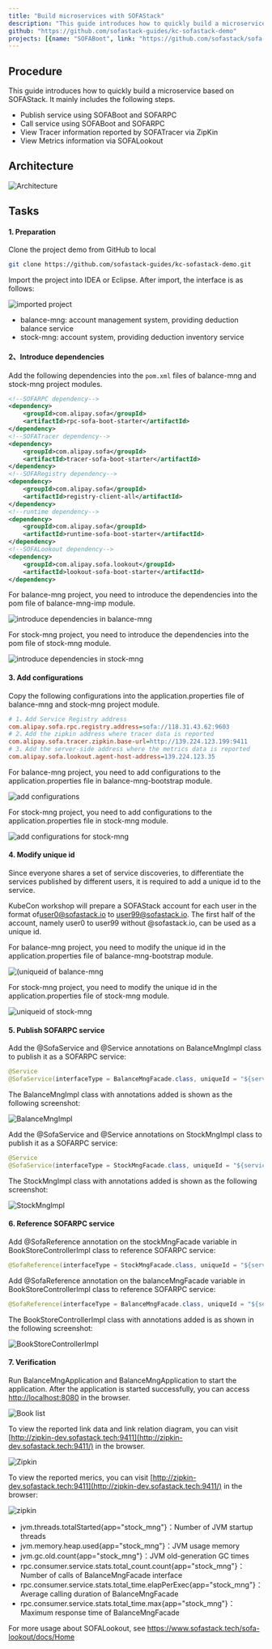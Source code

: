 ```yaml
---
title: "Build microservices with SOFAStack"
description: "This guide introduces how to quickly build a microservice based on SOFAStack. "
github: "https://github.com/sofastack-guides/kc-sofastack-demo"
projects: [{name: "SOFABoot", link: "https://github.com/sofastack/sofa-boot"}, {name: "SOFARPC",link:"https://github.com/sofastack/sofa-rpc"}, {name: "SOFALookout",link:"https://github.com/sofastack/sofa-lookout"} ]
---
```


## Procedure

This guide introduces how to quickly build a microservice based on SOFAStack. It mainly includes the following steps.

- Publish service using SOFABoot and SOFARPC
- Call service using SOFABoot and SOFARPC
- View Tracer information reported by SOFATracer via ZipKin
- View Metrics information via SOFALookout

## Architecture

![Architecture](https://gw.alipayobjects.com/mdn/rms_c69e1f/afts/img/A*FiVrSoXTfsAAAAAAAAAAAABkARQnAQ)

## Tasks

#### 1. Preparation

Clone the project demo from GitHub to local

```bash
git clone https://github.com/sofastack-guides/kc-sofastack-demo.git
```

Import the project into IDEA or Eclipse. After import, the interface is as follows:

![imported project](https://gw.alipayobjects.com/mdn/rms_c69e1f/afts/img/A*vVDNR7FRmQsAAAAAAAAAAABkARQnAQ)

- balance-mng: account management system, providing deduction balance service
- stock-mng: account system, providing deduction inventory service

#### 2、Introduce dependencies

Add the following dependencies into the `pom.xml` files of balance-mng and stock-mng project modules.

```xml
<!--SOFARPC dependency-->
<dependency>
    <groupId>com.alipay.sofa</groupId>
    <artifactId>rpc-sofa-boot-starter</artifactId>
</dependency>
<!--SOFATracer dependency-->
<dependency>
    <groupId>com.alipay.sofa</groupId>
    <artifactId>tracer-sofa-boot-starter</artifactId>
</dependency>
<!--SOFARegistry dependency-->
<dependency>
    <groupId>com.alipay.sofa</groupId>
    <artifactId>registry-client-all</artifactId>
</dependency>
<!--runtime dependency-->
<dependency>
    <groupId>com.alipay.sofa</groupId>
    <artifactId>runtime-sofa-boot-starter</artifactId>
</dependency>
<!--SOFALookout dependency-->
<dependency>
    <groupId>com.alipay.sofa.lookout</groupId>
    <artifactId>lookout-sofa-boot-starter</artifactId>
</dependency>
```

For balance-mng project, you need to introduce the dependencies into the pom file of balance-mng-imp module.

![introduce dependencies in balance-mng](https://gw.alipayobjects.com/mdn/rms_c69e1f/afts/img/A*R475S7L1T3gAAAAAAAAAAABkARQnAQ)

For stock-mng project, you need to introduce the dependencies into the pom file of stock-mng module.

![introduce dependencies in stock-mng](https://gw.alipayobjects.com/mdn/rms_c69e1f/afts/img/A*z5mtSLaTuN4AAAAAAAAAAABkARQnAQ)

#### 3. Add configurations

Copy the following configurations into the application.properties file of balance-mng and stock-mng project module.

```ini
# 1、Add Service Registry address
com.alipay.sofa.rpc.registry.address=sofa://118.31.43.62:9603
# 2、Add the zipkin address where tracer data is reported
com.alipay.sofa.tracer.zipkin.base-url=http://139.224.123.199:9411
# 3、Add the server-side address where the metrics data is reported
com.alipay.sofa.lookout.agent-host-address=139.224.123.35
```

For balance-mng project, you need to add configurations to the application.properties file in balance-mng-bootstrap module.

![add configurations](https://gw.alipayobjects.com/mdn/rms_c69e1f/afts/img/A*aI0nT4hu2sYAAAAAAAAAAABkARQnAQ)

For stock-mng project, you need to add configurations to the application.properties file in stock-mng module.

![add configurations for stock-mng](https://gw.alipayobjects.com/mdn/rms_c69e1f/afts/img/A*MVm1TIODuNYAAAAAAAAAAABkARQnAQ)

#### 4. Modify unique id

Since everyone shares a set of service discoveries, to differentiate the services published by different users, it is required to add a unique id to the service.

KubeCon workshop will prepare a SOFAStack account for each user in the format of[user0@sofastack.io](mailto:user0@sofastack.io) to [user99@sofastack.io](mailto:user99@sofastack.io). The first half of the account, namely user0 to user99 without @sofastack.io, can be used as a unique id.

For balance-mng project, you need to modify the unique id in the application.properties file of balance-mng-bootstrap module.

![(uniqueid of balance-mng](https://gw.alipayobjects.com/mdn/rms_c69e1f/afts/img/A*6tsSQoNqZKQAAAAAAAAAAABkARQnAQ)

For stock-mng project, you need to modify the unique id in the application.properties file of stock-mng module.

![uniqueid of stock-mng](https://gw.alipayobjects.com/mdn/rms_c69e1f/afts/img/A*0dF6R6oKJTUAAAAAAAAAAABkARQnAQ)

#### 5. Publish SOFARPC service

Add the @SofaService and @Service annotations on BalanceMngImpl class to publish it as a SOFARPC service:

```java
@Service
@SofaService(interfaceType = BalanceMngFacade.class, uniqueId = "${service.unique.id}", bindings = { @SofaServiceBinding(bindingType = "bolt") })
```

The BalanceMngImpl class with annotations added is shown as the following screenshot:

![BalanceMngImpl](https://gw.alipayobjects.com/mdn/rms_c69e1f/afts/img/A*Hq4HSrGX3YsAAAAAAAAAAABkARQnAQ)

Add the @SofaService and @Service annotations on StockMngImpl class to publish it as a SOFARPC service:

```java
@Service
@SofaService(interfaceType = StockMngFacade.class, uniqueId = "${service.unique.id}", bindings = { @SofaServiceBinding(bindingType = "bolt") })
```

The StockMngImpl class with annotations added is shown as the following screenshot:

![StockMngImpl](https://gw.alipayobjects.com/mdn/rms_c69e1f/afts/img/A*s36WT6dxHcsAAAAAAAAAAABkARQnAQ)

#### 6. Reference SOFARPC service

Add @SofaReference annotation on the stockMngFacade variable in BookStoreControllerImpl class to reference SOFARPC service:

```java
@SofaReference(interfaceType = StockMngFacade.class, uniqueId = "${service.unique.id}", binding = @SofaReferenceBinding(bindingType = "bolt"))
```

Add @SofaReference annotation on the balanceMngFacade variable in BookStoreControllerImpl class to reference SOFARPC service:

```java
@SofaReference(interfaceType = BalanceMngFacade.class, uniqueId = "${service.unique.id}", binding = @SofaReferenceBinding(bindingType = "bolt"))
```

The BookStoreControllerImpl class with annotations added is as shown in the following screenshot:

![BookStoreControllerImpl](https://gw.alipayobjects.com/mdn/rms_c69e1f/afts/img/A*L2d6RLa8XzkAAAAAAAAAAABkARQnAQ)

#### 7. Verification

Run BalanceMngApplication and BalanceMngApplication to start the application. After the application is started successfully, you can access [http://localhost:8080](http://localhost:8080/) in the browser.

![Book list](https://gw.alipayobjects.com/mdn/rms_c69e1f/afts/img/A*s_pATp7OFmAAAAAAAAAAAABkARQnAQ)

To view the reported link data and link relation diagram, you can visit [http://zipkin-dev.sofastack.tech:9411](http://zipkin-dev.sofastack.tech:9411/) in the browser.

![Zipkin](https://gw.alipayobjects.com/mdn/rms_c69e1f/afts/img/A*rUxWQJ2tARAAAAAAAAAAAABkARQnAQ)

To view the reported merics, you can visit [http://zipkin-dev.sofastack.tech:9411](http://zipkin-dev.sofastack.tech:9411/) in the browser:

![zipkin](https://gw.alipayobjects.com/mdn/rms_c69e1f/afts/img/A*k1kVS5N4oCQAAAAAAAAAAABkARQnAQ)

- jvm.threads.totalStarted{app="stock_mng"}：Number of JVM startup threads
- jvm.memory.heap.used{app="stock_mng"}：JVM usage memory
- jvm.gc.old.count{app="stock_mng"}：JVM old-generation GC times
- rpc.consumer.service.stats.total_count.count{app="stock_mng"}：Number of calls of BalanceMngFacade interface
- rpc.consumer.service.stats.total_time.elapPerExec{app="stock_mng"}： Average calling duration of BalanceMngFacade
- rpc.consumer.service.stats.total_time.max{app="stock_mng"}：Maximum response time of BalanceMngFacade

For more usage about SOFALookout, see https://www.sofastack.tech/sofa-lookout/docs/Home
